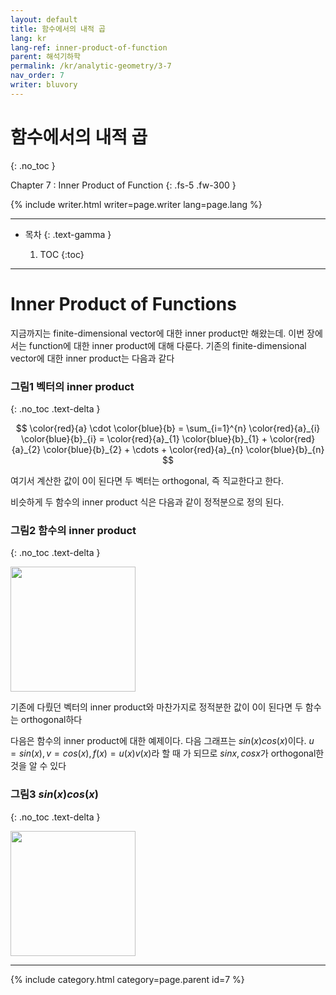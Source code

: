 ```yaml
---
layout: default
title: 함수에서의 내적 곱
lang: kr
lang-ref: inner-product-of-function
parent: 해석기하학
permalink: /kr/analytic-geometry/3-7
nav_order: 7
writer: bluvory
---
```


# 함수에서의 내적 곱
{: .no_toc }


Chapter 7 : Inner Product of Function
{: .fs-5 .fw-300 }


{% include writer.html writer=page.writer lang=page.lang %}

---

- 목차
    {: .text-gamma }

    1. TOC
    {:toc}

---

# Inner Product of Functions
지금까지는 finite-dimensional vector에 대한 inner product만 해왔는데.
이번 장에서는 function에 대한 inner product에 대해 다룬다.
기존의 finite-dimensional vector에 대한 inner product는 다음과 같다

### **그림1** 벡터의 inner product
{: .no_toc .text-delta }

$$
\color{red}{a} \cdot \color{blue}{b} =
\sum_{i=1}^{n} \color{red}{a}_{i} \color{blue}{b}_{i} =
\color{red}{a}_{1} \color{blue}{b}_{1} +
\color{red}{a}_{2} \color{blue}{b}_{2} + \cdots +
\color{red}{a}_{n} \color{blue}{b}_{n}
$$

여기서 계산한 값이 0이 된다면 두 벡터는 orthogonal, 즉 직교한다고 한다.

비슷하게 두 함수의 inner product 식은 다음과 같이 정적분으로 정의 된다.

### **그림2** 함수의 inner product
{: .no_toc .text-delta }

<img src="{{ site.figure | absolute_url }}3.7.2.png" width="200px"/>

기존에 다뤘던 벡터의 inner product와 마찬가지로 정적분한 값이 0이 된다면
두 함수는 orthogonal하다

다음은 함수의 inner product에 대한 예제이다. 다음 그래프는 $sin(x)cos(x)$이다.
$u=sin(x), v=cos(x), f(x)=u(x)v(x)$라 할 때
가 되므로
$sinx, cosx$가 orthogonal한 것을 알 수 있다
### **그림3** $sin(x)cos(x)$
{: .no_toc .text-delta }

<img src="{{ site.figure | absolute_url }}3.7.3.png" width="200px"/>

---

{% include category.html category=page.parent id=7 %}

